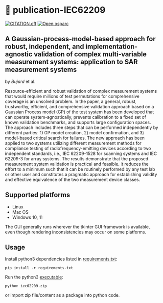 
# 📝 publication-IEC62209

[![CITATION.cff](https://github.com/ITISFoundation/publication-IEC62209/actions/workflows/cff-validator.yml/badge.svg)](https://github.com/ITISFoundation/publication-IEC62209/actions/workflows/cff-validator.yml)
[![Open osparc](https://img.shields.io/badge/²S²PARC-open-blue?style=for-the-badge&logo=Opera)](https://osparc.io)

## A Gaussian-process-model-based approach for robust, independent, and implementation-agnostic validation of complex     multi-variable measurement systems: application to SAR measurement systems
by *Bujard* et al.


  Resource-efficient and robust validation of complex measurement systems that
  would require millions of test permutations for comprehensive coverage is an
  unsolved problem. In the paper, a general, robust, trustworthy, efficient, and
  comprehensive validation approach based on a Gaussian Process model
  (GP) of the test system has been developed that can operate
  system-agnostically, prevents calibration to a fixed set of known validation benchmarks, and
  supports large configuration spaces. The approach includes three steps that can
  be performed independently by different parties: 1) GP model creation, 2) model
  confirmation, and 3) model-based critical search for failures. The new approach
  has been applied to two systems utilizing different measurement methods for
  compliance testing of radiofrequency-emitting devices according to two
  independent standards, i.e., IEC 62209-1528 for
  scanning systems and IEC 62209-3 for array systems.
  The results demonstrate that the proposed measurement system validation is
  practical and feasible. It reduces the effort to a minimum such that it can be
  routinely performed by any test lab or other user and constitutes a pragmatic
  approach for establishing validity and effective equivalence of the two
  measurement device classes.

## Supported platforms

- Linux
- Mac OS
- Windows 10, 11 

The GUI generally runs wherever the tkinter GUI framework is available, even
though rendering inconsistencies may occur on some platforms.      

## Usage

Install python3 dependencies listed in [requirements.txt](requirements.txt):

    pip install -r requirements.txt

Run the python3 [executable](bin/iec62209.zip):

    python iec62209.zip

or import zip file/content as a package into python code.
